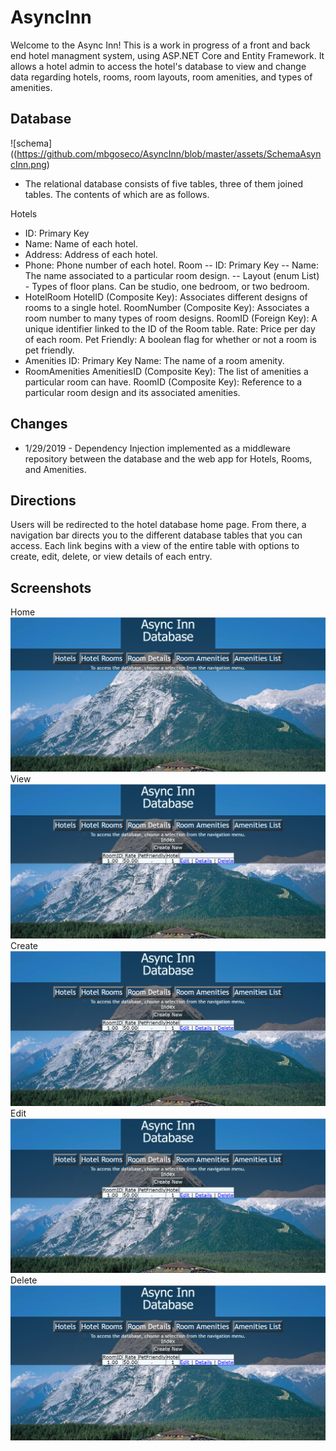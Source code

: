 # AsyncInn
Welcome to the Async Inn! This is a work in progress of a front and back end hotel managment system, using ASP.NET Core and Entity Framework. It allows a hotel admin to access the hotel's database to view and change data regarding hotels, rooms, room layouts, room amenities, and types of amenities.

## Database
![schema]((https://github.com/mbgoseco/AsyncInn/blob/master/assets/SchemaAsyncInn.png)
- The relational database consists of five tables, three of them joined tables. The contents of which are as follows.

Hotels
- ID: Primary Key
- Name: Name of each hotel.
- Address: Address of each hotel.
- Phone: Phone number of each hotel.
Room
-- ID: Primary Key
-- Name: The name associated to a particular room design.
-- Layout (enum List) - Types of floor plans. Can be studio, one bedroom, or two bedroom.
- HotelRoom
HotelID (Composite Key): Associates different designs of rooms to a single hotel.
RoomNumber (Composite Key): Associates a room number to many types of room designs.
RoomID (Foreign Key): A unique identifier linked to the ID of the Room table.
Rate: Price per day of each room.
Pet Friendly: A boolean flag for whether or not a room is pet friendly.
- Amenities
ID: Primary Key
Name: The name of a room amenity.
- RoomAmenities
AmenitiesID (Composite Key): The list of amenities a particular room can have.
RoomID (Composite Key): Reference to a particular room design and its associated amenities.

## Changes
- 1/29/2019 - Dependency Injection implemented as a middleware repository between the database and the web app for Hotels, Rooms, and Amenities.

## Directions
Users will be redirected to the hotel database home page. From there, a navigation bar directs you to the different database tables that you can access. Each link begins with a view of the entire table with options to create, edit, delete, or view details of each entry.

## Screenshots
Home
![home](https://github.com/mbgoseco/AsyncInn/blob/master/assets/home.PNG)
View
![database](https://github.com/mbgoseco/AsyncInn/blob/master/assets/database.PNG)
Create
![create](https://github.com/mbgoseco/AsyncInn/blob/master/assets/database.PNG)
Edit
![edit](https://github.com/mbgoseco/AsyncInn/blob/master/assets/database.PNG)
Delete
![delete](https://github.com/mbgoseco/AsyncInn/blob/master/assets/database.PNG)

